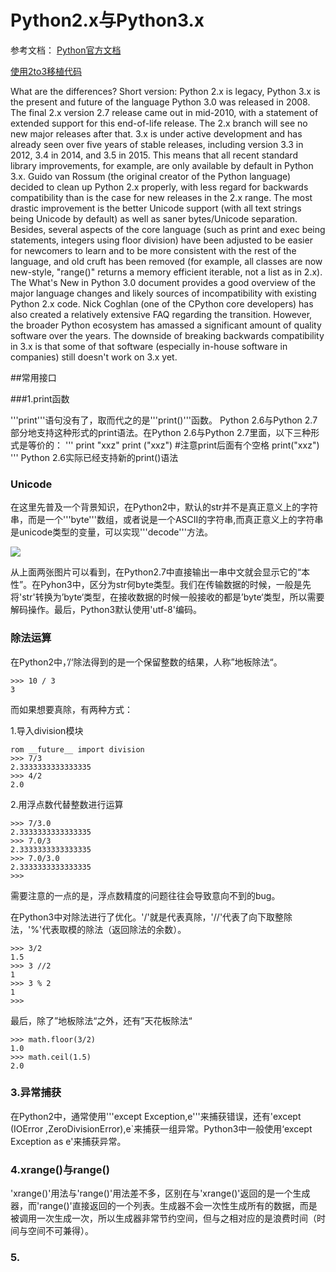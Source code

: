 # Python2.x与Python3.x
参考文档：
[Python官方文档](https://docs.python.org/3/whatsnew/3.0.html)

[使用2to3移植代码](https://woodpecker.org.cn/diveintopython3/porting-code-to-python-3-with-2to3.html)

What are the differences?
Short version: Python 2.x is legacy, Python 3.x is the present and future of the language
Python 3.0 was released in 2008. The final 2.x version 2.7 release came out in mid-2010, with a statement of extended support for this end-of-life release. The 2.x branch will see no new major releases after that. 3.x is under active development and has already seen over five years of stable releases, including version 3.3 in 2012, 3.4 in 2014, and 3.5 in 2015. This means that all recent standard library improvements, for example, are only available by default in Python 3.x.
Guido van Rossum (the original creator of the Python language) decided to clean up Python 2.x properly, with less regard for backwards compatibility than is the case for new releases in the 2.x range. The most drastic improvement is the better Unicode support (with all text strings being Unicode by default) as well as saner bytes/Unicode separation.
Besides, several aspects of the core language (such as print and exec being statements, integers using floor division) have been adjusted to be easier for newcomers to learn and to be more consistent with the rest of the language, and old cruft has been removed (for example, all classes are now new-style, "range()" returns a memory efficient iterable, not a list as in 2.x).
The What's New in Python 3.0 document provides a good overview of the major language changes and likely sources of incompatibility with existing Python 2.x code. Nick Coghlan (one of the CPython core developers) has also created a relatively extensive FAQ regarding the transition.
However, the broader Python ecosystem has amassed a significant amount of quality software over the years. The downside of breaking backwards compatibility in 3.x is that some of that software (especially in-house software in companies) still doesn't work on 3.x yet.

##常用接口

###1.print函数

'''print'''语句没有了，取而代之的是'''print()'''函数。 Python 2.6与Python 2.7部分地支持这种形式的print语法。在Python 2.6与Python 2.7里面，以下三种形式是等价的：
'''
print "xxz"
print ("xxz") #注意print后面有个空格
print("xxz")
'''
Python 2.6实际已经支持新的print()语法

### Unicode

在这里先普及一个背景知识，在Python2中，默认的str并不是真正意义上的字符串，而是一个'''byte'''数组，或者说是一个ASCII的字符串,而真正意义上的字符串是unicode类型的变量，可以实现'''decode'''方法。


![](../picture/unicode.jpg)


从上面两张图片可以看到，在Python2.7中直接输出一串中文就会显示它的“本性”。在Pyhon3中，区分为str何byte类型。我们在传输数据的时候，一般是先将'str'转换为’byte‘类型，在接收数据的时候一般接收的都是’byte‘类型，所以需要解码操作。最后，Python3默认使用'utf-8'编码。

### 除法运算

在Python2中，’/‘除法得到的是一个保留整数的结果，人称”地板除法“。

```
>>> 10 / 3
3
```
而如果想要真除，有两种方式：

1.导入division模块
```
rom __future__ import division
>>> 7/3
2.3333333333333335
>>> 4/2
2.0
```
2.用浮点数代替整数进行运算
```
>>> 7/3.0
2.3333333333333335
>>> 7.0/3
2.3333333333333335
>>> 7.0/3.0
2.3333333333333335
>>>
```
需要注意的一点的是，浮点数精度的问题往往会导致意向不到的bug。

在Python3中对除法进行了优化。'/'就是代表真除，'//'代表了向下取整除法，'%'代表取模的除法（返回除法的余数）。
```
>>> 3/2
1.5
>>> 3 //2 
1
>>> 3 % 2
1
>>> 
```

最后，除了”地板除法“之外，还有”天花板除法“

```
>>> math.floor(3/2)
1.0
>>> math.ceil(1.5)
2.0
```

### 3.异常捕获

在Python2中，通常使用'''except Exception,e'''来捕获错误，还有'except (IOError ,ZeroDivisionError),e`来捕获一组异常。Python3中一般使用‘except Exception as e'来捕获异常。

### 4.xrange()与range()

'xrange()'用法与'range()'用法差不多，区别在与'xrange()'返回的是一个生成器，而'range()'直接返回的一个列表。生成器不会一次性生成所有的数据，而是被调用一次生成一次，所以生成器非常节约空间，但与之相对应的是浪费时间（时间与空间不可兼得）。

### 5.
